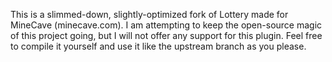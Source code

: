 This is a slimmed-down, slightly-optimized fork of Lottery made for MineCave (minecave.com). I am attempting to keep the open-source magic of this project going, but I will not offer any support for this plugin. Feel free to compile it yourself and use it like the upstream branch as you please.